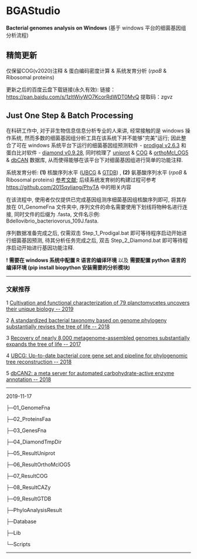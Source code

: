 # BGAStudio
**Bacterial genomes analysis on Windows** (基于 windows 平台的细菌基因组分析流程)

## **精简更新**

仅保留COG(v2020)注释 & 蛋白编码密度计算 & 系统发育分析 (*rpoB* & Ribosomal proteins)

更新之后的百度云盘下载链接(永久有效): 链接：https://pan.baidu.com/s/1zltWiyWO7KcorRdWDT0MvQ 提取码：zgvz

## **Just One Step** & **Batch Processing**

在科研工作中, 对于非生物信息信息分析专业的人来讲, 经常接触的是 windows 操作系统, 然而多数的细菌基因组分析工具在该系统下并不能够"完美"运行; 因此整合了可在 windows 系统平台下运行的细菌基因组预测软件 - [prodigal v2.6.3](https://github.com/hyattpd/Prodigal/releases) 和蛋白比对软件 - [diamond v0.9.28](https://github.com/bbuchfink/diamond/releases), 同时梳理了 [uniprot](https://www.ebi.ac.uk/uniprot/download-center) & [COG](https://www.ncbi.nlm.nih.gov/COG/) & [orthoMcl_OG5](https://orthomcl.org/common/downloads/release-5/) & [dbCAN](http://bcb.unl.edu/dbCAN2/) 数据库, 从而使得能够在该平台下对细菌基因组进行简单的功能注释. 

系统发育分析: **(1)** 核酸序列水平 ([UBCG](https://www.ncbi.nlm.nih.gov/pubmed/29492869) & [GTDB](https://doi.org/10.1038/nbt.4229)) , **(2)** 氨基酸序列水平 (*rpoB* & Ribosomal proteins) [参考文献](https://doi.org/10.1038/s41564-019-0588-1); 后续系统发育树的构建过程可参考 https://github.com/2015qyliang/PhyTA 中的相关内容

在该流程中, 使用者仅仅提供已完成基因组测序细菌基因组核酸序列即可, 将其存放在 01_GenomeFna 文件夹中, 序列文件的命名需要使用下划线将物种名进行连接, 同时文件的后缀为 .fasta, 文件名示例: Bdellovibrio_bacteriovorus_109J.fasta. 

序列数据准备完成之后, 仅需双击 Step_1_Prodigal.bat 即可等待程序启动开始进行细菌基因预测, 待其分析任务完成之后, 双击 Step_2_Diamond.bat 即可等待程序启动开始进行基因功能注释.

**! 需要在 windows 系统中配置 R 语言的编译环境** 以及 **需要配置 python 语言的编译环境 (pip install biopython 安装需要的分析模块)**

---

### 文献推荐

1 [Cultivation and functional characterization of 79 planctomycetes uncovers their unique biology -- 2019](https://doi.org/10.1038/s41564-019-0588-1)

2 [A standardized bacterial taxonomy based on genome phylogeny substantially revises the tree of life -- 2018](https://www.nature.com/articles/nbt.4229)

3 [Recovery of nearly 8,000 metagenome-assembled genomes substantially expands the tree of life -- 2017](https://www.nature.com/articles/s41564-017-0012-7)

4 [UBCG: Up-to-date bacterial core gene set and pipeline for phylogenomic tree reconstruction -- 2018](https://www.ncbi.nlm.nih.gov/pubmed/29492869)

5 [dbCAN2: a meta server for automated carbohydrate-active enzyme annotation -- 2018](https://academic.oup.com/nar/article/46/W1/W95/4996582)

---

2019-11-17

├─01_GenomeFna

├─02_ProteinsFaa

├─03_GenesFna

├─04_DiamondTmpDir

├─05_ResultUniprot

├─06_ResultOrthoMclOG5

├─07_ResultCOG

├─08_ResultCAZy

├─09_ResultGTDB

├─PhyloAnalysisResult

├─Database

├─Lib

└─Scripts

---
